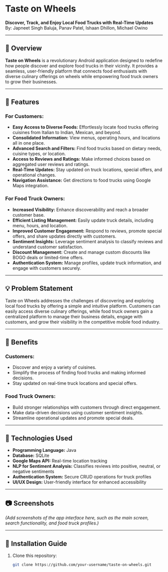 # Taste on Wheels

**Discover, Track, and Enjoy Local Food Trucks with Real-Time Updates**  
By: Japneet Singh Baluja, Panav Patel, Ishaan Dhillon, Michael Owino

---

## 📖 Overview

**Taste on Wheels** is a revolutionary Android application designed to redefine how people discover and explore food trucks in their vicinity. It provides a seamless, user-friendly platform that connects food enthusiasts with diverse culinary offerings on wheels while empowering food truck owners to grow their businesses.

---

## 🚀 Features

### For Customers:
- **Easy Access to Diverse Foods:** Effortlessly locate food trucks offering cuisines from Italian to Indian, Mexican, and beyond.
- **Consolidated Information:** View menus, operating hours, and locations all in one place.
- **Advanced Search and Filters:** Find food trucks based on dietary needs, cuisine types, or location.
- **Access to Reviews and Ratings:** Make informed choices based on aggregated user reviews and ratings.
- **Real-Time Updates:** Stay updated on truck locations, special offers, and operational changes.
- **Navigation Assistance:** Get directions to food trucks using Google Maps integration.

### For Food Truck Owners:
- **Increased Visibility:** Enhance discoverability and reach a broader customer base.
- **Efficient Listing Management:** Easily update truck details, including menu, hours, and location.
- **Improved Customer Engagement:** Respond to reviews, promote special offers, and share updates directly with customers.
- **Sentiment Insights:** Leverage sentiment analysis to classify reviews and understand customer satisfaction.
- **Discount Management:** Create and manage custom discounts like BOGO deals or limited-time offers.
- **Authentication System:** Manage profiles, update truck information, and engage with customers securely.

---

## 💡 Problem Statement

Taste on Wheels addresses the challenges of discovering and exploring local food trucks by offering a simple and intuitive platform. Customers can easily access diverse culinary offerings, while food truck owners gain a centralized platform to manage their business details, engage with customers, and grow their visibility in the competitive mobile food industry.

---

## 🎯 Benefits

### Customers:
- Discover and enjoy a variety of cuisines.
- Simplify the process of finding food trucks and making informed decisions.
- Stay updated on real-time truck locations and special offers.

### Food Truck Owners:
- Build stronger relationships with customers through direct engagement.
- Make data-driven decisions using customer sentiment insights.
- Streamline operational updates and promote special deals.

---

## 🔧 Technologies Used

- **Programming Language:** Java
- **Database:** SQLite
- **Google Maps API:** Real-time location tracking
- **NLP for Sentiment Analysis:** Classifies reviews into positive, neutral, or negative sentiments
- **Authentication System:** Secure CRUD operations for truck profiles
- **UI/UX Design:** User-friendly interface for enhanced accessibility

---

## 📷 Screenshots

*(Add screenshots of the app interface here, such as the main screen, search functionality, and food truck profiles.)*

---

## 📲 Installation Guide

1. Clone this repository:
   ```bash
   git clone https://github.com/your-username/taste-on-wheels.git
